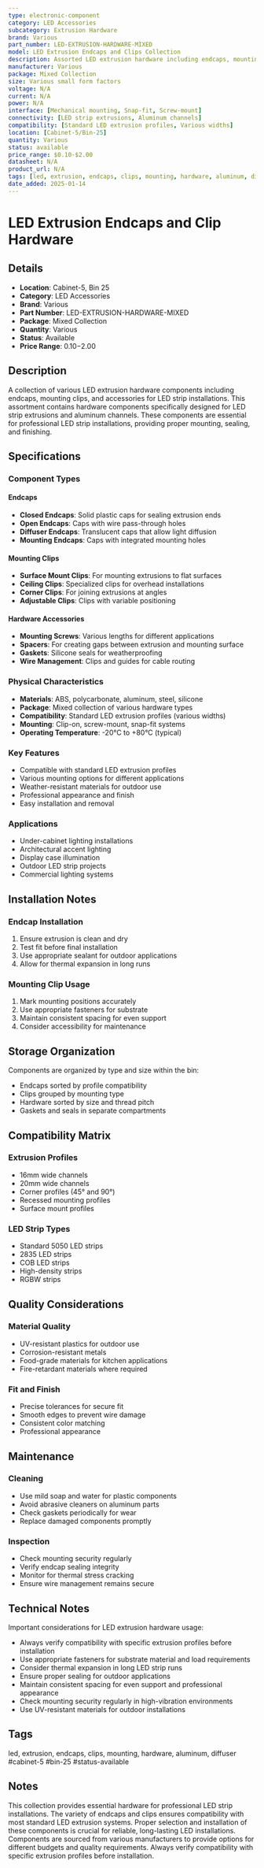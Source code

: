 ```yaml
---
type: electronic-component
category: LED Accessories
subcategory: Extrusion Hardware
brand: Various
part_number: LED-EXTRUSION-HARDWARE-MIXED
model: LED Extrusion Endcaps and Clips Collection
description: Assorted LED extrusion hardware including endcaps, mounting clips, and accessories for professional LED strip installations
manufacturer: Various
package: Mixed Collection
size: Various small form factors
voltage: N/A
current: N/A
power: N/A
interface: [Mechanical mounting, Snap-fit, Screw-mount]
connectivity: [LED strip extrusions, Aluminum channels]
compatibility: [Standard LED extrusion profiles, Various widths]
location: [Cabinet-5/Bin-25]
quantity: Various
status: available
price_range: $0.10-$2.00
datasheet: N/A
product_url: N/A
tags: [led, extrusion, endcaps, clips, mounting, hardware, aluminum, diffuser, cabinet-5, bin-25, status-available]
date_added: 2025-01-14
---
```


# LED Extrusion Endcaps and Clip Hardware

## Details

- **Location**: Cabinet-5, Bin 25
- **Category**: LED Accessories
- **Brand**: Various
- **Part Number**: LED-EXTRUSION-HARDWARE-MIXED
- **Package**: Mixed Collection
- **Quantity**: Various
- **Status**: Available
- **Price Range**: $0.10-$2.00

## Description

A collection of various LED extrusion hardware components including endcaps, mounting clips, and accessories for LED strip installations. This assortment contains hardware components specifically designed for LED strip extrusions and aluminum channels. These components are essential for professional LED strip installations, providing proper mounting, sealing, and finishing.

## Specifications

### Component Types

#### Endcaps
- **Closed Endcaps**: Solid plastic caps for sealing extrusion ends
- **Open Endcaps**: Caps with wire pass-through holes
- **Diffuser Endcaps**: Translucent caps that allow light diffusion
- **Mounting Endcaps**: Caps with integrated mounting holes

#### Mounting Clips
- **Surface Mount Clips**: For mounting extrusions to flat surfaces
- **Ceiling Clips**: Specialized clips for overhead installations
- **Corner Clips**: For joining extrusions at angles
- **Adjustable Clips**: Clips with variable positioning

#### Hardware Accessories
- **Mounting Screws**: Various lengths for different applications
- **Spacers**: For creating gaps between extrusion and mounting surface
- **Gaskets**: Silicone seals for weatherproofing
- **Wire Management**: Clips and guides for cable routing

### Physical Characteristics

- **Materials**: ABS, polycarbonate, aluminum, steel, silicone
- **Package**: Mixed collection of various hardware types
- **Compatibility**: Standard LED extrusion profiles (various widths)
- **Mounting**: Clip-on, screw-mount, snap-fit systems
- **Operating Temperature**: -20°C to +80°C (typical)

### Key Features

- Compatible with standard LED extrusion profiles
- Various mounting options for different applications
- Weather-resistant materials for outdoor use
- Professional appearance and finish
- Easy installation and removal

### Applications
- Under-cabinet lighting installations
- Architectural accent lighting
- Display case illumination
- Outdoor LED strip projects
- Commercial lighting systems

## Installation Notes

### Endcap Installation
1. Ensure extrusion is clean and dry
2. Test fit before final installation
3. Use appropriate sealant for outdoor applications
4. Allow for thermal expansion in long runs

### Mounting Clip Usage
1. Mark mounting positions accurately
2. Use appropriate fasteners for substrate
3. Maintain consistent spacing for even support
4. Consider accessibility for maintenance

## Storage Organization

Components are organized by type and size within the bin:
- Endcaps sorted by profile compatibility
- Clips grouped by mounting type
- Hardware sorted by size and thread pitch
- Gaskets and seals in separate compartments

## Compatibility Matrix

### Extrusion Profiles
- 16mm wide channels
- 20mm wide channels
- Corner profiles (45° and 90°)
- Recessed mounting profiles
- Surface mount profiles

### LED Strip Types
- Standard 5050 LED strips
- 2835 LED strips
- COB LED strips
- High-density strips
- RGBW strips

## Quality Considerations

### Material Quality
- UV-resistant plastics for outdoor use
- Corrosion-resistant metals
- Food-grade materials for kitchen applications
- Fire-retardant materials where required

### Fit and Finish
- Precise tolerances for secure fit
- Smooth edges to prevent wire damage
- Consistent color matching
- Professional appearance

## Maintenance

### Cleaning
- Use mild soap and water for plastic components
- Avoid abrasive cleaners on aluminum parts
- Check gaskets periodically for wear
- Replace damaged components promptly

### Inspection
- Check mounting security regularly
- Verify endcap sealing integrity
- Monitor for thermal stress cracking
- Ensure wire management remains secure

## Technical Notes

Important considerations for LED extrusion hardware usage:

- Always verify compatibility with specific extrusion profiles before installation
- Use appropriate fasteners for substrate material and load requirements
- Consider thermal expansion in long LED strip runs
- Ensure proper sealing for outdoor applications
- Maintain consistent spacing for even support and professional appearance
- Check mounting security regularly in high-vibration environments
- Use UV-resistant materials for outdoor installations

## Tags

led, extrusion, endcaps, clips, mounting, hardware, aluminum, diffuser #cabinet-5 #bin-25 #status-available

## Notes

This collection provides essential hardware for professional LED strip installations. The variety of endcaps and clips ensures compatibility with most standard LED extrusion systems. Proper selection and installation of these components is crucial for reliable, long-lasting LED installations. Components are sourced from various manufacturers to provide options for different budgets and quality requirements. Always verify compatibility with specific extrusion profiles before installation.
